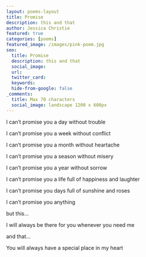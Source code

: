 ```yaml
---
layout: poems-layout
title: Promise
description: this and that
author: Jessica Christie
featured: true
categories: [poems]
featured_image: /images/pink-poem.jpg
seo:
  title: Promise
  description: this and that
  social_image:
  url:
  twitter_card:
  keywords:
  hide-from-google: false
_comments:
  title: Max 70 characters
  social_image: landscape 1200 x 600px
---
```

I can’t promise you a day without trouble

I can’t promise you a week without conflict

I can’t promise you a month without heartache

I can’t promise you a season without misery

I can’t promise you a year without sorrow

I can’t promise you a life full of happiness and laughter

I can’t promise you days full of sunshine and roses

I can’t promise you anything

but this…

I will always be there for you whenever you need me

and that…

You will always have a special place in my heart

&nbsp;
